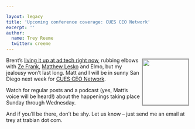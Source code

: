 ```yaml
---

layout: legacy
title: 'Upcoming conference coverage: CUES CEO Network'
excerpt: ''
author:
  name: Trey Reeme
  twitter: creeme
---
```


<p><a href="http://www.flickr.com/photos/trabian/sets/72157594364602831/"><img src="http://static.flickr.com/122/291274665_044efdbc06_m.jpg" style="width: 125px; float:right; border: 2px solid #999999; margin: 4px;" /></a>Brent&#8217;s <a href="http://www.trabian.com/articles/2006/11/07/ad-tech-2006">living it up at ad:tech right now,</a> rubbing elbows with <a href="http://www.zefrank.com/theshow/">Ze Frank</a>, <a href="http://www.matthewlesko.com/">Matthew Lesko</a> and Elmo, but my jealousy won&#8217;t last long.  Matt and I will be in sunny San Diego next week for <a href="http://www.cues.org/pls/cuesp/!cues1.main?complex_id_in=3069481.3071880..3071880.cat"><span class="caps">CUES CEO</span> Network</a>.</p>


<p>Watch for regular posts and a podcast (yes, Matt&#8217;s voice will be heard!) about the happenings taking place Sunday through Wednesday.</p>


<p>And if you&#8217;ll be there, don&#8217;t be shy.  Let us know &#8211; just send me an email at trey at trabian dot com.</p>